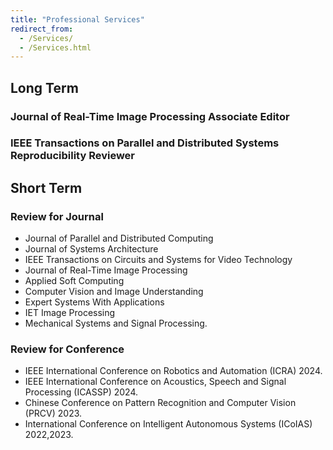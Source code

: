 ```yaml
---
title: "Professional Services"
redirect_from: 
  - /Services/
  - /Services.html
---
```


## Long Term 
### Journal of Real-Time Image Processing Associate Editor
### IEEE Transactions on Parallel and Distributed Systems Reproducibility Reviewer

## Short Term
### Review for Journal
* Journal of Parallel and Distributed Computing
* Journal of Systems Architecture
* IEEE Transactions on Circuits and Systems for Video Technology
* Journal of Real-Time Image Processing
* Applied Soft Computing
* Computer Vision and Image Understanding 
* Expert Systems With Applications
* IET Image Processing
* Mechanical Systems and Signal Processing.

### Review for Conference
*  IEEE International Conference on Robotics and Automation (ICRA) 2024.
*  IEEE International Conference on Acoustics, Speech and Signal Processing (ICASSP) 2024.
*  Chinese Conference on Pattern Recognition and Computer Vision (PRCV) 2023.
*  International Conference on Intelligent Autonomous Systems (ICoIAS) 2022,2023.
